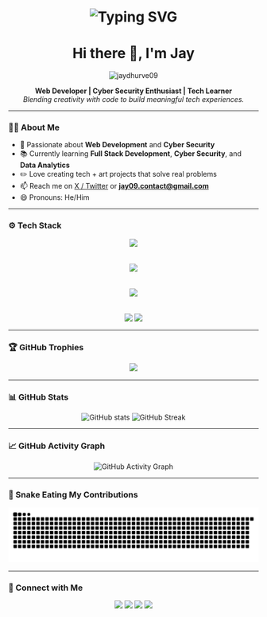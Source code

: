 <h1 align="center">
  <img src="https://readme-typing-svg.demolab.com?font=Fira+Code&weight=500&size=24&pause=1000&center=true&vCenter=true&width=435&lines=Web+Developer;Cyber+Security+Enthusiast;Full+Stack+Learner;Love+for+Tech+%26+Art" alt="Typing SVG" />
</h1>

<h1 align="center">Hi there 👋, I'm Jay</h1>

<p align="center">
  <img src="https://komarev.com/ghpvc/?username=jaydhurve09&label=Profile%20views&color=0e75b6&style=flat" alt="jaydhurve09" />
</p>

<p align="center">
  <strong>Web Developer | Cyber Security Enthusiast | Tech Learner</strong><br>
  <em>Blending creativity with code to build meaningful tech experiences.</em>
</p>

---

### 👨‍💻 About Me

- 🎯 Passionate about **Web Development** and **Cyber Security**
- 📚 Currently learning **Full Stack Development**, **Cyber Security**, and **Data Analytics**
- ✏️ Love creating tech + art projects that solve real problems
- 📫 Reach me on [X / Twitter](https://x.com/jaydhurve09) or **jay09.contact@gmail.com**
- 😄 Pronouns: He/Him

---

### ⚙️ Tech Stack

<div align="center">

<!-- Languages -->
<img src="https://skillicons.dev/icons?i=html,css,js,java,python,cpp,cs" /><br><br>

<!-- Frameworks & Libraries -->
<img src="https://skillicons.dev/icons?i=react,tailwind,nodejs,express,mongodb,postgres" /><br><br>

<!-- DevOps & Tools -->
<img src="https://skillicons.dev/icons?i=github,vercel,aws,linux" /><br><br>

<!-- Security (Manually styled badges) -->
<img src="https://img.shields.io/badge/Wireshark-1679A7?style=flat&logo=wireshark&logoColor=white"/>
<img src="https://img.shields.io/badge/Kali_Linux-557C94?style=flat&logo=kali-linux&logoColor=white"/>

</div>

---

### 🏆 GitHub Trophies

<p align="center">
  <img src="https://github-profile-trophy.vercel.app/?username=jaydhurve09&theme=radical&no-bg=true&no-frame=true&margin-w=10" />
</p>

---

### 📊 GitHub Stats

<p align="center">
  <img src="https://github-readme-stats.vercel.app/api?username=jaydhurve09&show_icons=true&theme=radical" alt="GitHub stats" height="160"/>
  <img src="https://github-readme-streak-stats.herokuapp.com?user=jaydhurve09&theme=radical" alt="GitHub Streak" height="160"/>
</p>

---

### 📈 GitHub Activity Graph

<p align="center">
  <img src="https://github-readme-activity-graph.vercel.app/graph?username=jaydhurve09&theme=react-dark&area=true&hide_border=true" alt="GitHub Activity Graph" />
</p>

---

### 🐍 Snake Eating My Contributions

<p align="center">
  <img src="https://github.com/jaydhurve09/jaydhurve09/raw/output/github-contribution-grid-snake.svg" alt="Snake animation" />
</p>

---

### 🔗 Connect with Me

<p align="center">
  <a href="https://jaydhurve.vercel.app" target="_blank"><img src="https://img.shields.io/badge/Portfolio-000?style=for-the-badge&logo=vercel&logoColor=white" /></a>
  <a href="https://linkedin.com/in/jaydhurve09" target="_blank"><img src="https://img.shields.io/badge/LinkedIn-0A66C2?style=for-the-badge&logo=linkedin&logoColor=white" /></a>
  <a href="https://x.com/jaydhurve09" target="_blank"><img src="https://img.shields.io/badge/X-1DA1F2?style=for-the-badge&logo=x&logoColor=white" /></a>
  <a href="mailto:jay09.contact@gmail.com"><img src="https://img.shields.io/badge/Email-D14836?style=for-the-badge&logo=gmail&logoColor=white" /></a>
</p>
